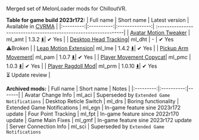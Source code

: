 Merged set of MelonLoader mods for ChilloutVR.

**Table for game build 2023r172:**
| Full name | Short name | Latest version | Available in [CVRMA](https://github.com/knah/CVRMelonAssistant) |
|:---------:|:----------:|:--------------:| :----------------------------------------------------------------|
| [Avatar Motion Tweaker](/ml_amt/README.md) | ml_amt | 1.3.2 [:arrow_down:](../../releases/latest/download/ml_amt.dll)| ✔ Yes |
| [Desktop Head Tracking](/ml_dht/README.md)| ml_dht | - | ✔ Yes<br>:warning:Broken |
| [Leap Motion Extension](/ml_lme/README.md)| ml_lme | 1.4.2 [:arrow_down:](../../releases/latest/download/ml_lme.dll)| ✔ Yes |
| [Pickup Arm Movement](/ml_pam/README.md)| ml_pam | 1.0.7 [:arrow_down:](../../releases/latest/download/ml_pam.dll)| ✔ Yes |
| [Player Movement Copycat](/ml_pmc/README.md)| ml_pmc | 1.0.3 [:arrow_down:](../../releases/latest/download/ml_pmc.dll)| ✔ Yes |
| [Player Ragdoll Mod](/ml_prm/README.md)| ml_prm | 1.0.10 [:arrow_down:](../../releases/latest/download/ml_prm.dll)| ✔ Yes<br>:hourglass_flowing_sand: Update review |

**Archived mods:**
| Full name | Short name | Notes |
|:---------:|:----------:|-------|
| Avatar Change Info | ml_aci | Superseded by `Extended Game Notifications`
| Desktop Reticle Switch | ml_drs | Boring functionality
| Extended Game Notifications | ml_egn | In-game feature sine 2023r172 update
| Four Point Tracking | ml_fpt | In-game feature since 2022r170 update
| Game Main Fixes | ml_gmf | In-game feature sine 2023r172 update
| Server Connection Info | ml_sci | Superseded by `Extended Game Notifications`
